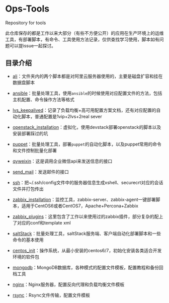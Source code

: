 # Ops-Tools

Repository for tools

此仓库保存的都是工作以来大部分（有些不方便公开）的应用在生产环境上的运维工具，有部署脚本，有命令、工具使用方法记录，仅供查找学习使用，脚本如有问题可以提issue一起探讨。


## 目录介绍

-  [ali](https://github.com/Polaris0112/Ops-Tools/tree/master/ali)：文件夹内的两个脚本都是对阿里云服务器使用的，主要是磁盘扩容和挂在数据盘脚本

-  [ansible](https://github.com/Polaris0112/Ops-Tools/tree/master/ansible)：批量处理工具，使用`ansible`的时候使用对应配置文件的方法，包括主机配置、命令操作方法等格式

-  [lvs_keepalived](https://github.com/Polaris0112/Ops-Tools/tree/master/lvs_keepalived)：记录了负载均衡+高可用配置方案文档，还有对应配置的自动化脚本，普通配置是1vip+2lvs+2real sever

-  [openstack_installation](https://github.com/Polaris0112/Ops-Tools/tree/master/openstack_installation)：虚拟化，使用devstack部署openstack的脚本以及安装部署踩过的坑

-  [puppet](https://github.com/Polaris0112/Ops-Tools/tree/master/puppet)：批量处理工具，部署`puppet`的自动化脚本，以及puppet常用的命令和文件控制批量化部署

-  [qyweixin](https://github.com/Polaris0112/Ops-Tools/tree/master/qyweixin)：这是调用企业微信api来发送信息的接口

-  [send_mail](https://github.com/Polaris0112/Ops-Tools/tree/master/send_email)：发送邮件的接口

-  [ssh](https://github.com/Polaris0112/Ops-Tools/tree/master/ssh)：把~/.ssh/config文件中的服务器信息生成xshell、securecrt对应的会话文件并打包传出

-  [zabbix_installation](https://github.com/Polaris0112/Ops-Tools/tree/master/zabbix_installation)：监控工具，zabbix-server、zabbix-agent一键部署脚本，适用于CentOS6或者CentOS7，Apache+Percona+Zabbix

-  [zabbix_plugins](https://github.com/Polaris0112/Ops-Tools/tree/master/zabbix_plugins)：这里包含了工作以来使用过的zabbix插件，部分复杂的配上了对应的conf和template xml

-  [saltStack](https://github.com/Polaris0112/Ops-Tools/tree/master/saltStack)：批量处理工具，saltStack服务端、客户端自动化部署脚本和一些命令的基本使用

-  [centos_init](https://github.com/Polaris0112/Ops-Tools/tree/master/centos_init)：操作系统，从最小安装的centos6/7，初始化安装各类适合开发环境的软件包

-  [mongodb](https://github.com/Polaris0112/Ops-Tools/tree/master/mongodb)：MongoDB数据库，各种模式的配置文件模板，配置教程和备份回档工具

-  [nginx](https://github.com/Polaris0112/Ops-Tools/tree/master/nginx)：Nginx服务器，配置反向代理和负载均衡文件模板

-  [rsync](https://github.com/Polaris0112/Ops-Tools/tree/master/rsync)：Rsync文件传输，配置文件模板




